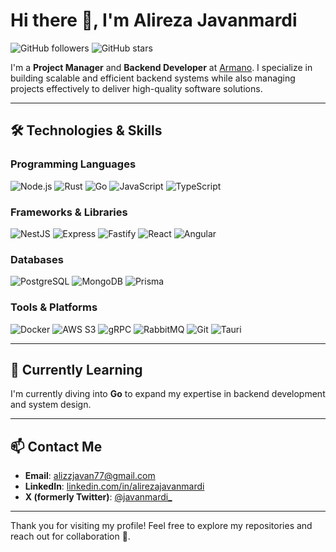 # Hi there 👋, I'm Alireza Javanmardi

![GitHub followers](https://img.shields.io/github/followers/alirezajavanmardi?label=Follow&style=social)
![GitHub stars](https://img.shields.io/github/stars/alirezajavanmardi?style=social)

I'm a **Project Manager** and **Backend Developer** at [Armano](https://armano.io). I specialize in building scalable and efficient backend systems while also managing projects effectively to deliver high-quality software solutions.

---

## 🛠️ Technologies & Skills

### Programming Languages
![Node.js](https://skillicons.dev/icons?i=nodejs)
![Rust](https://skillicons.dev/icons?i=rust)
![Go](https://skillicons.dev/icons?i=go)
![JavaScript](https://skillicons.dev/icons?i=js)
![TypeScript](https://skillicons.dev/icons?i=ts)

### Frameworks & Libraries
![NestJS](https://skillicons.dev/icons?i=nestjs)
![Express](https://skillicons.dev/icons?i=express)
![Fastify](https://skillicons.dev/icons?i=fastify)
![React](https://skillicons.dev/icons?i=react)
![Angular](https://skillicons.dev/icons?i=angular)

### Databases
![PostgreSQL](https://skillicons.dev/icons?i=postgresql)
![MongoDB](https://skillicons.dev/icons?i=mongodb)
![Prisma](https://skillicons.dev/icons?i=prisma)

### Tools & Platforms
![Docker](https://skillicons.dev/icons?i=docker)
![AWS S3](https://skillicons.dev/icons?i=aws)
![gRPC](https://skillicons.dev/icons?i=grpc)
![RabbitMQ](https://skillicons.dev/icons?i=rabbitmq)
![Git](https://skillicons.dev/icons?i=git)
![Tauri](https://skillicons.dev/icons?i=tauri)

---

## 🌱 Currently Learning
I'm currently diving into **Go** to expand my expertise in backend development and system design.

---

## 📫 Contact Me
- **Email**: [alizzjavan77@gmail.com](mailto:alizzjavan77@gmail.com)
- **LinkedIn**: [linkedin.com/in/alirezajavanmardi](https://www.linkedin.com/in/alirezajavanmardi)
- **X (formerly Twitter)**: [@javanmardi_](https://twitter.com/javanmardi_)

---

Thank you for visiting my profile! Feel free to explore my repositories and reach out for collaboration 🚀.
